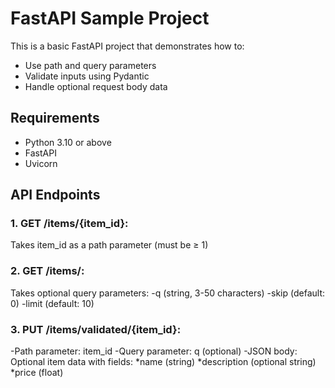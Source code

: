 # FastAPI Sample Project

This is a basic FastAPI project that demonstrates how to:
- Use path and query parameters
- Validate inputs using Pydantic
- Handle optional request body data

## Requirements

- Python 3.10 or above
- FastAPI
- Uvicorn

## API Endpoints
### 1. GET /items/{item_id}: 
Takes item_id as a path parameter (must be ≥ 1)

### 2. GET /items/: 
Takes optional query parameters:
-q (string, 3-50 characters)
-skip (default: 0)
-limit (default: 10)

### 3. PUT /items/validated/{item_id}:
-Path parameter: item_id
-Query parameter: q (optional)
-JSON body: Optional item data with fields:
*name (string)
*description (optional string)
*price (float)
